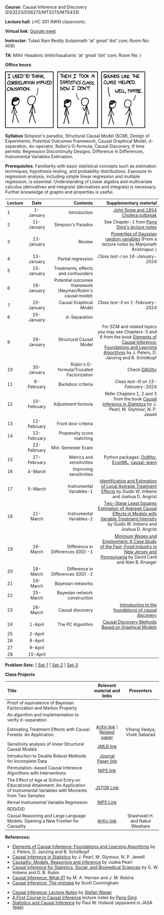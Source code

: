 **Course**:  Causal Inference and Discovery (DS3223/DS6273/MT3273/MT6433)

**Lecture hall**: LHC 301 (NKN classroom);

**Virtual link**: [Google meet](https://meet.google.com/zcq-cdzj-qvs)

**Instructor**: Tulasi Ram Reddy (tulasimath 'at' gmail 'dot' com; Room No: 406)

**TA**: Mihir Hasabnis (mihirhasabanis 'at' gmail 'dot' com; Room No: )

**Office hours**: 

[![Correlation](https://raw.githubusercontent.com/tulasiramreddy/tulasiramreddy.github.io/master/correlation.png)](https://xkcd.com/552/ "Correlation doesn't imply causation, but it does waggle its eyebrows suggestively and gesture furtively while mouthing 'look over there'.")


**Syllabus** Simpson's paradox, Structural Causal Model (SCM), Design of Experiments, Potential Outcomes Framework, Causal Graphical Model, d-separation, do-operator,  Rubin's G-formula, Causal Discovery, If time permits: Regression Discontinuity Designs, Difference in Differences, Instrumental Variables Estimation.

**Prerequisites**: Familiarity with basic statistical concepts such as estimation techniques, hypothesis testing, and probability distributions. Exposure to regression analysis, including simple linear regression and multiple regression, is essential. Understanding  of Linear algebra and  multivariate calculus (derivatives and integrals)  (derivatives and integrals) is necessary. Further knowledge of graphs and properties is useful.

| Lecture   | Date   | Contents     | Supplementary material |
| :------------- | :----------: | -----------: | -----------: |
| 1|   1-January  | Introduction  | [John Snow and 1854 Cholera outbreak](https://en.wikipedia.org/wiki/1854_Broad_Street_cholera_outbreak) |
| 2|  11-January  | Simpson's Paradox | See Chapter-1 from [ Peng Ding's lecture notes](https://arxiv.org/pdf/2305.18793.pdf)|
| 3|  13-January  | Review   | [Properties of Gaussian random variables](http://math.iisc.ac.in/~manju/GP/1-Gaussian%20random%20variables.pdf) (From a lecture notes by Manjunath Krishnapur )|
| 4|   13-January  | Partial regression  | *Class test-I on 16-January-2024* |
| 5|  15-January  | Treatments, effects and confounders | |
| 6|  18-January  | Potential outcomes framework (Neyman/Rubin's causal model) |  |
| 7|   20-January  |  Causal Graphical Model  |*Class test-II on 1-February-2024*  |
| 8|  25-January  | d-Separation | |
| 9|   29-January  |  Structural Causal Model | For SCM and related topics you may see Chapters-3 and 6 from the book [Elements of Causal Inference: Foundations and Learning Algorithms](https://mitpress.mit.edu/9780262037310/elements-of-causal-inference/) by J. Peters, D. Janzing and B. Schölkopf |
| 10|  30-January  | Robin's G-formula/Trucated Factorization |  Check [DAGitty](https://www.dagitty.net/)|
| 11|   6-February  |   Backdoor criteria| *Class test-III on 15-February-2024* |
| 12|  10-February  | Adjustment formula | Refer Chapters 1, 2 and 3 from the book [Causal Inference in Statistics](http://bayes.cs.ucla.edu/PRIMER/) by J. Pearl, M. Glymour, N. P. Jewell |
| 13|   12-February  | Front door criteria |  |
| 14|  13-February  | Propensity score matching | |
|| 23-February| Mid-Semester Exam| |
| 15|  27-February  | Metrics and sensitivities |Python packages: [DoWhy](https://www.pywhy.org/dowhy/v0.8/getting_started/intro.html), [EconML](https://econml.azurewebsites.net/index.html), [causal-learn](https://causal-learn.readthedocs.io/en/latest/index.html) |
| 16|   4-March  | Improving sensitivities  |  |
| 17|   5-March  | Instrumental Variables-1  | [Identification and Estimation of Local Average Treatment Effects](https://www.jstor.org/stable/2951620) by Guido W. Imbens and Joshua D. Angrist |
| 18|  11-March  | Instrumental Variables-2  |[Two-Stage Least Squares Estimation of Average Causal Effects in Models with Variable Treatment Intensity](https://www.tandfonline.com/doi/abs/10.1080/01621459.1995.10476535) by Guido W. Imbens and Joshua D. Angrist|
| 19|   16-March  |  Difference in Differences (DID) -1 | [Minimum Wages and Employment: A Case Study of the Fast-Food Industry in New Jersey and Pennsylvania](https://www.jstor.org/stable/2118030) by David Card and Alan B. Krueger |
| 20|  18-March  |  Difference in Differences (DID) -2| |
| 21|  19-March  | Bayesian networks  | |
| 22|   25-March  | Bayesian network construction  |  |
| 23|  26-March  | Causal discovery |[Introduction to the foundations of causal discovery](https://link.springer.com/article/10.1007/s41060-016-0038-6)|
| 24|   1-April  | The PC Algorithm  |  [Causal Discovery Methods Based on Graphical Models](https://www.frontiersin.org/articles/10.3389/fgene.2019.00524/full)|
| 25|  2-April  |  | |
| 26| 8-April | | |
| 27| 9-April|||
|28| 15-April|||

**Problem Sets:** | [Set-1](https://www.dropbox.com/scl/fi/8mqo8azk9x221rq9gflac/CI_set-1.pdf?rlkey=l5pal6pi4vov760ot9qy14irh&dl=0) | [Set-2](https://www.dropbox.com/scl/fi/ic317h0yqxcgl7lbh4rc4/CI_set-2.pdf?rlkey=siv5clxk5cdn3074zqv3bs6l2&dl=0) | [Set-3](https://www.dropbox.com/scl/fi/gjdz7cvszzvzi2vaqmcrb/CI_set-3.pdf?rlkey=wmouhmcqknj0vbr4kmvnfslad&dl=0)

**Class Projects**

| Title | Relevant material and links | Presenters |
|:----|:----:|:----:|
| Proof of equivalence of Bayesian Factorization and Markov Property| | |
| An algorithm and implementation to verify d-separation| | |
| Estimating Treatment Effects with Causal Forests: An Application |[ArXiv link](https://ar5iv.labs.arxiv.org/html/1902.07409) \ [Related paper](https://doi.org/10.1214/18-AOS1709)| Vihang Vaidya, Vivek Sabarad|
| Sensitivity analysis of linear Structural Causal Models| [JMLR link](http://proceedings.mlr.press/v97/cinelli19a.html) | |
|Introduction to Double Robust Methods for Incomplete Data| [Journal Paper link](https://projecteuclid.org/journals/statistical-science/volume-33/issue-2/Introduction-to-Double-Robust-Methods-for-Incomplete-Data/10.1214/18-STS647.full)||
|Permutation-based Causal Inference Algorithms with Interventions | [NIPS link](https://papers.nips.cc/paper/2017/hash/275d7fb2fd45098ad5c3ece2ed4a2824-Abstract.html) | |
| The Effect of Age at School Entry on Educational Attainment: An Application of Instrumental Variables with Moments from Two Samples| [JSTOR Link](https://www.jstor.org/stable/2290263) | |
|Kernel Instrumental Variable Regression|[NIPS Link](https://proceedings.neurips.cc/paper/2019/hash/17b3c7061788dbe82de5abe9f6fe22b3-Abstract.html)||
| RDD/DID | | |
| Causal Reasoning and Large Language Models: Opening a New Frontier for Causality | [ArXiv link](https://ar5iv.labs.arxiv.org/html/2305.00050) | Shashwati H. and Nakul Wewhare|


**References:**
- [Elements of Causal Inference: Foundations and Learning Algorithms](https://mitpress.mit.edu/9780262037310/elements-of-causal-inference/) by J. Peters, D. Janzing and B. Schölkopf
- [Causal Inference in Statistics](http://bayes.cs.ucla.edu/PRIMER/) by J. Pearl, M. Glymour, N. P. Jewell
- [Causality: Models, Reasoning and Inference](http://bayes.cs.ucla.edu/BOOK-2K/) by Judea Pearl
- [Causal Inference for Statistics, Social, and Biomedical Sciences](https://www.cambridge.org/core/books/causal-inference-for-statistics-social-and-biomedical-sciences/71126BE90C58F1A431FE9B2DD07938AB) by G. W. Imbens and D. B. Rubin
- [Causal Inference: What if?](https://www.hsph.harvard.edu/miguel-hernan/causal-inference-book/) by M. A. Hernan and J. M. Robins
- [Causal Inference: The mixtape](https://mixtape.scunning.com/) by Scott Cunningham  
<!---  -[Experimental Design: Lecture Notes](https://artowen.su.domains/courses/363/doenotes.pdf) by [Art Owen](https://artowen.su.domains/)    --> 
- [Causal Inference: Lecture Notes](https://web.stanford.edu/~swager/stats361.pdf) by [Stefan Wager](https://web.stanford.edu/~swager/)
- [A First Course in Causal Inference](https://arxiv.org/abs/2305.18793) lecture notes by [Peng Ding](https://sites.google.com/site/pengdingpku/)
- [Statistics and Causal Inference](https://www.jstor.org/stable/2289064) by Paul W. Holland (appeared in JASA 1986)
